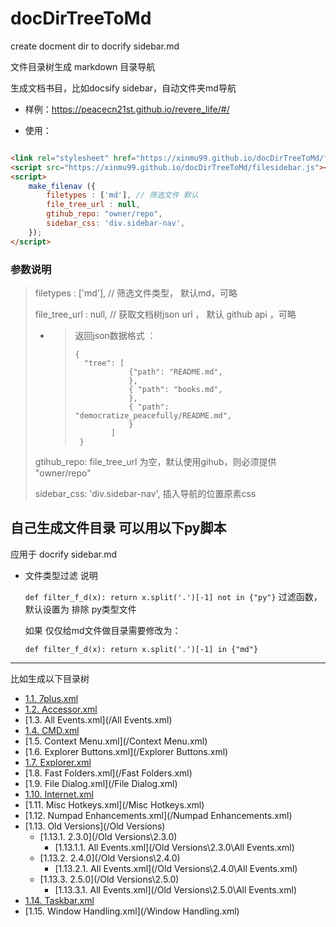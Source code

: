 # docDirTreeToMd

create docment dir to docrify sidebar.md

文件目录树生成 markdown 目录导航  


生成文档书目，比如docsify sidebar，自动文件夹md导航

- 样例：https://peacecn21st.github.io/revere_life/#/


- 使用：

```html

<link rel="stylesheet" href="https://xinmu99.github.io/docDirTreeToMd/filesidebar.css">
<script src="https://xinmu99.github.io/docDirTreeToMd/filesidebar.js"></script>
<script>
    make_filenav ({
        filetypes : ['md'], // 筛选文件 默认
        file_tree_url : null,
        gtihub_repo: "owner/repo",
        sidebar_css: 'div.sidebar-nav',
    });
</script>
```



### 参数说明

> filetypes : ['md'], // 筛选文件类型， 默认md，可略
> 
> file_tree_url : null,  // 获取文档树json url ， 默认 github api ，可略 
>
>   - > 返回json数据格式 ：
>     > ~~~~
>     > {
>     >   "tree": [
>     >             {"path": "README.md",
>     >             },
>     >             { "path": "books.md",
>     >             },
>     >             { "path": "democratize_peacefully/README.md",
>     >             }
>     >     	]
>     >  }
>     > ~~~~
>
>
> gtihub_repo:  file_tree_url  为空，默认使用gihub，则必须提供 "owner/repo"
>  
> sidebar_css: 'div.sidebar-nav',  插入导航的位置原素css



## 自己生成文件目录 可以用以下py脚本



应用于 docrify sidebar.md

- 文件类型过滤 说明

    `def filter_f_d(x): return x.split('.')[-1] not in {"py"}`   过滤函数，默认设置为 排除 py类型文件


  如果  仅仅给md文件做目录需要修改为：

  `def filter_f_d(x): return x.split('.')[-1] in {"md"}`

---
比如生成以下目录树 

- [1.1. 7plus.xml](/7plus.xml)
- [1.2. Accessor.xml](/Accessor.xml)
- [1.3. All Events.xml](/All Events.xml)
- [1.4. CMD.xml](/CMD.xml)
- [1.5. Context Menu.xml](/Context Menu.xml)
- [1.6. Explorer Buttons.xml](/Explorer Buttons.xml)
- [1.7. Explorer.xml](/Explorer.xml)
- [1.8. Fast Folders.xml](/Fast Folders.xml)
- [1.9. File Dialog.xml](/File Dialog.xml)
- [1.10. Internet.xml](/Internet.xml)
- [1.11. Misc Hotkeys.xml](/Misc Hotkeys.xml)
- [1.12. Numpad Enhancements.xml](/Numpad Enhancements.xml)
- [1.13. Old Versions](/Old Versions)
    - [1.13.1. 2.3.0](/Old Versions\2.3.0)
        - [1.13.1.1. All Events.xml](/Old Versions\2.3.0\All Events.xml)
    - [1.13.2. 2.4.0](/Old Versions\2.4.0)
        - [1.13.2.1. All Events.xml](/Old Versions\2.4.0\All Events.xml)
    - [1.13.3. 2.5.0](/Old Versions\2.5.0)
        - [1.13.3.1. All Events.xml](/Old Versions\2.5.0\All Events.xml)
- [1.14. Taskbar.xml](/Taskbar.xml)
- [1.15. Window Handling.xml](/Window Handling.xml)


